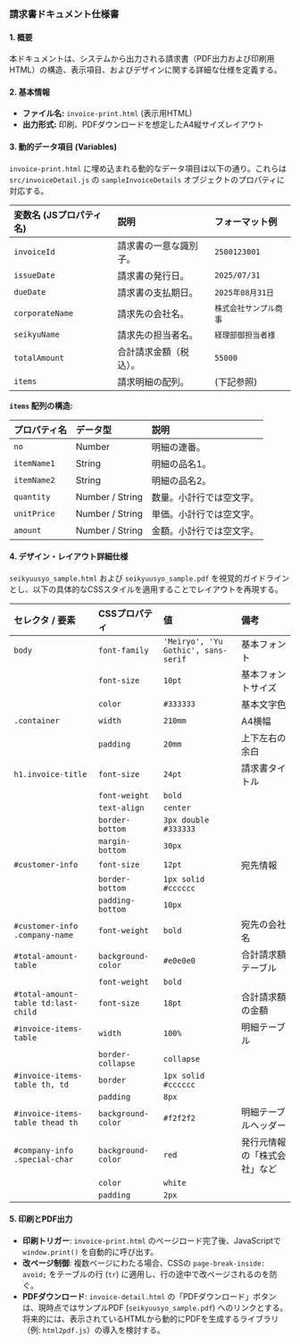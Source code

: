 ### 請求書ドキュメント仕様書

#### 1. 概要
本ドキュメントは、システムから出力される請求書（PDF出力および印刷用HTML）の構造、表示項目、およびデザインに関する詳細な仕様を定義する。

#### 2. 基本情報
*   **ファイル名:** `invoice-print.html` (表示用HTML)
*   **出力形式:** 印刷、PDFダウンロードを想定したA4縦サイズレイアウト

#### 3. 動的データ項目 (Variables)

`invoice-print.html` に埋め込まれる動的なデータ項目は以下の通り。これらは `src/invoiceDetail.js` の `sampleInvoiceDetails` オブジェクトのプロパティに対応する。

| 変数名 (JSプロパティ名) | 説明 | フォーマット例 |
| :--- | :--- | :--- |
| `invoiceId` | 請求書の一意な識別子。 | `2500123001` |
| `issueDate` | 請求書の発行日。 | `2025/07/31` |
| `dueDate` | 請求書の支払期日。 | `2025年08月31日` |
| `corporateName` | 請求先の会社名。 | `株式会社サンプル商事` |
| `seikyuName` | 請求先の担当者名。 | `経理部御担当者様` |
| `totalAmount` | 合計請求金額（税込）。 | `55000` |
| `items` | 請求明細の配列。 | (下記参照) |

**`items` 配列の構造:**

| プロパティ名 | データ型 | 説明 |
| :--- | :--- | :--- |
| `no` | Number | 明細の連番。 |
| `itemName1` | String | 明細の品名1。 |
| `itemName2` | String | 明細の品名2。 |
| `quantity` | Number / String | 数量。小計行では空文字。 |
| `unitPrice` | Number / String | 単価。小計行では空文字。 |
| `amount` | Number / String | 金額。小計行では空文字。 |


#### 4. デザイン・レイアウト詳細仕様

`seikyuusyo_sample.html` および `seikyuusyo_sample.pdf` を視覚的ガイドラインとし、以下の具体的なCSSスタイルを適用することでレイアウトを再現する。

| セレクタ / 要素 | CSSプロパティ | 値 | 備考 |
| :--- | :--- | :--- | :--- |
| `body` | `font-family` | `'Meiryo', 'Yu Gothic', sans-serif` | 基本フォント |
| | `font-size` | `10pt` | 基本フォントサイズ |
| | `color` | `#333333` | 基本文字色 |
| `.container` | `width` | `210mm` | A4横幅 |
| | `padding` | `20mm` | 上下左右の余白 |
| `h1.invoice-title` | `font-size` | `24pt`| 請求書タイトル |
| | `font-weight` | `bold` | |
| | `text-align` | `center` | |
| | `border-bottom` | `3px double #333333` | |
| | `margin-bottom` | `30px` | |
| `#customer-info` | `font-size` | `12pt` | 宛先情報 |
| | `border-bottom` | `1px solid #cccccc` | |
| | `padding-bottom` | `10px` | |
| `#customer-info .company-name` | `font-weight` | `bold` | 宛先の会社名 |
| `#total-amount-table` | `background-color`| `#e0e0e0` | 合計請求額テーブル |
| | `font-weight` | `bold` | |
| `#total-amount-table td:last-child` | `font-size` | `18pt` | 合計請求額の金額 |
| `#invoice-items-table` | `width` | `100%` | 明細テーブル |
| | `border-collapse`| `collapse` | |
| `#invoice-items-table th, td` | `border` | `1px solid #cccccc` | |
| | `padding` | `8px` | |
| `#invoice-items-table thead th` | `background-color`| `#f2f2f2` | 明細テーブルヘッダー |
| `#company-info .special-char` | `background-color`| `red` | 発行元情報の「株式会社」など |
| | `color` | `white` | |
| | `padding` | `2px` | |

#### 5. 印刷とPDF出力

- **印刷トリガー**: `invoice-print.html` のページロード完了後、JavaScriptで `window.print()` を自動的に呼び出す。
- **改ページ制御**: 複数ページにわたる場合、CSSの `page-break-inside: avoid;` をテーブルの行 (`tr`) に適用し、行の途中で改ページされるのを防ぐ。
- **PDFダウンロード**: `invoice-detail.html` の「PDFダウンロード」ボタンは、現時点ではサンプルPDF (`seikyuusyo_sample.pdf`) へのリンクとする。将来的には、表示されているHTMLから動的にPDFを生成するライブラリ（例: `html2pdf.js`）の導入を検討する。